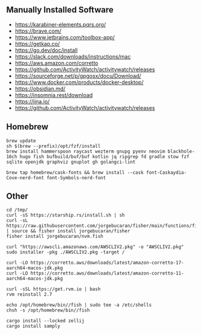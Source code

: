 ## Manually Installed Software

- https://karabiner-elements.pqrs.org/
- https://brave.com/
- https://www.jetbrains.com/toolbox-app/
- https://getkap.co/
- https://go.dev/doc/install
- https://slack.com/downloads/instructions/mac
- https://aws.amazon.com/corretto
- https://github.com/ActivityWatch/activitywatch/releases
- https://sourceforge.net/p/gpgosx/docu/Download/
- https://www.docker.com/products/docker-desktop/
- https://obsidian.md/
- https://insomnia.rest/download
- https://iina.io/
- https://github.com/ActivityWatch/activitywatch/releases




## Homebrew

```
brew update
sh $(brew --prefix)/opt/fzf/install
brew install hammerspoon raycast wezterm gnupg pyenv neovim blackhole-16ch hugo fish bufbuild/buf/buf kotlin jq ripgrep fd gradle stow fzf sqlite openjdk graphviz gnuplot gh golangci-lint

brew tap homebrew/cask-fonts && brew install --cask font-Caskaydia-Cove-nerd-font font-Symbols-nerd-font
```


## Other

```
cd /tmp/
curl -sS https://starship.rs/install.sh | sh
curl -sL https://raw.githubusercontent.com/jorgebucaran/fisher/main/functions/fisher.fish | source && fisher install jorgebucaran/fisher
fisher install jorgebucaran/nvm.fish

curl "https://awscli.amazonaws.com/AWSCLIV2.pkg" -o "AWSCLIV2.pkg"
sudo installer -pkg ./AWSCLIV2.pkg -target /

curl -LO https://corretto.aws/downloads/latest/amazon-corretto-17-aarch64-macos-jdk.pkg
curl -LO https://corretto.aws/downloads/latest/amazon-corretto-11-aarch64-macos-jdk.pkg

curl -sSL https://get.rvm.io | bash
rvm reinstall 2.7

echo /opt/homebrew/bin//fish | sudo tee -a /etc/shells
chsh -s /opt/homebrew/bin//fish

cargo install --locked zellij
cargo install samply

```
